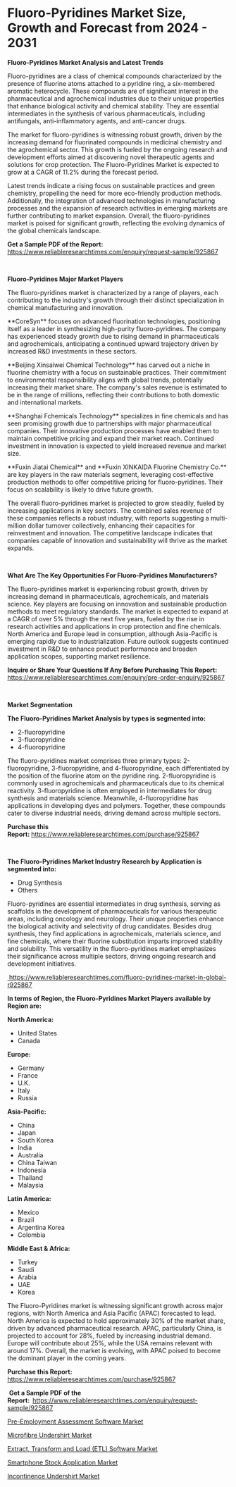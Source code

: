 <p><h1>Fluoro-Pyridines Market Size, Growth and Forecast from 2024 - 2031</h1></p><p><strong>Fluoro-Pyridines Market Analysis and Latest Trends</strong></p>
<p><p>Fluoro-pyridines are a class of chemical compounds characterized by the presence of fluorine atoms attached to a pyridine ring, a six-membered aromatic heterocycle. These compounds are of significant interest in the pharmaceutical and agrochemical industries due to their unique properties that enhance biological activity and chemical stability. They are essential intermediates in the synthesis of various pharmaceuticals, including antifungals, anti-inflammatory agents, and anti-cancer drugs.</p><p>The market for fluoro-pyridines is witnessing robust growth, driven by the increasing demand for fluorinated compounds in medicinal chemistry and the agrochemical sector. This growth is fueled by the ongoing research and development efforts aimed at discovering novel therapeutic agents and solutions for crop protection. The Fluoro-Pyridines Market is expected to grow at a CAGR of 11.2% during the forecast period. </p><p>Latest trends indicate a rising focus on sustainable practices and green chemistry, propelling the need for more eco-friendly production methods. Additionally, the integration of advanced technologies in manufacturing processes and the expansion of research activities in emerging markets are further contributing to market expansion. Overall, the fluoro-pyridines market is poised for significant growth, reflecting the evolving dynamics of the global chemicals landscape.</p></p>
<p><strong>Get a Sample PDF of the Report:&nbsp;</strong> <a href="https://www.reliableresearchtimes.com/enquiry/request-sample/925867?utm_campaign=1559&utm_medium=2&utm_source=Github&utm_content=ia&utm_term=12102024&utm_id=fluoro-pyridines">https://www.reliableresearchtimes.com/enquiry/request-sample/925867</a></p>
<p>&nbsp;</p>
<p><strong>Fluoro-Pyridines Major Market Players</strong></p>
<p><p>The fluoro-pyridines market is characterized by a range of players, each contributing to the industry's growth through their distinct specialization in chemical manufacturing and innovation.</p><p>**CoreSyn** focuses on advanced fluorination technologies, positioning itself as a leader in synthesizing high-purity fluoro-pyridines. The company has experienced steady growth due to rising demand in pharmaceuticals and agrochemicals, anticipating a continued upward trajectory driven by increased R&D investments in these sectors.</p><p>**Beijing Xinsaiwei Chemical Technology** has carved out a niche in fluorine chemistry with a focus on sustainable practices. Their commitment to environmental responsibility aligns with global trends, potentially increasing their market share. The company's sales revenue is estimated to be in the range of millions, reflecting their contributions to both domestic and international markets.</p><p>**Shanghai Fchemicals Technology** specializes in fine chemicals and has seen promising growth due to partnerships with major pharmaceutical companies. Their innovative production processes have enabled them to maintain competitive pricing and expand their market reach. Continued investment in innovation is expected to yield increased revenue and market size.</p><p>**Fuxin Jiatai Chemical** and **Fuxin XINKAIDA Fluorine Chemistry Co.** are key players in the raw materials segment, leveraging cost-effective production methods to offer competitive pricing for fluoro-pyridines. Their focus on scalability is likely to drive future growth.</p><p>The overall fluoro-pyridines market is projected to grow steadily, fueled by increasing applications in key sectors. The combined sales revenue of these companies reflects a robust industry, with reports suggesting a multi-million dollar turnover collectively, enhancing their capacities for reinvestment and innovation. The competitive landscape indicates that companies capable of innovation and sustainability will thrive as the market expands.</p></p>
<p>&nbsp;</p>
<p><strong>What Are The Key Opportunities For Fluoro-Pyridines Manufacturers?</strong></p>
<p><p>The fluoro-pyridines market is experiencing robust growth, driven by increasing demand in pharmaceuticals, agrochemicals, and materials science. Key players are focusing on innovation and sustainable production methods to meet regulatory standards. The market is expected to expand at a CAGR of over 5% through the next five years, fueled by the rise in research activities and applications in crop protection and fine chemicals. North America and Europe lead in consumption, although Asia-Pacific is emerging rapidly due to industrialization. Future outlook suggests continued investment in R&D to enhance product performance and broaden application scopes, supporting market resilience.</p></p>
<p><strong>Inquire or Share Your Questions If Any Before Purchasing This Report:</strong> <a href="https://www.reliableresearchtimes.com/enquiry/pre-order-enquiry/925867?utm_campaign=1559&utm_medium=2&utm_source=Github&utm_content=ia&utm_term=12102024&utm_id=fluoro-pyridines">https://www.reliableresearchtimes.com/enquiry/pre-order-enquiry/925867</a></p>
<p>&nbsp;</p>
<p><strong>Market Segmentation</strong></p>
<p><strong>The Fluoro-Pyridines Market Analysis by types is segmented into:</strong></p>
<p><ul><li>2-fluoropyridine</li><li>3-fluoropyridine</li><li>4-fluoropyridine</li></ul></p>
<p><p>The fluoro-pyridines market comprises three primary types: 2-fluoropyridine, 3-fluoropyridine, and 4-fluoropyridine, each differentiated by the position of the fluorine atom on the pyridine ring. 2-fluoropyridine is commonly used in agrochemicals and pharmaceuticals due to its chemical reactivity. 3-fluoropyridine is often employed in intermediates for drug synthesis and materials science. Meanwhile, 4-fluoropyridine has applications in developing dyes and polymers. Together, these compounds cater to diverse industrial needs, driving demand across multiple sectors.</p></p>
<p><strong>Purchase this Report:&nbsp;</strong><a href="https://www.reliableresearchtimes.com/purchase/925867?utm_campaign=1559&utm_medium=2&utm_source=Github&utm_content=ia&utm_term=12102024&utm_id=fluoro-pyridines">https://www.reliableresearchtimes.com/purchase/925867</a></p>
<p>&nbsp;</p>
<p><strong>The Fluoro-Pyridines Market Industry Research by Application is segmented into:</strong></p>
<p><ul><li>Drug Synthesis</li><li>Others</li></ul></p>
<p><p>Fluoro-pyridines are essential intermediates in drug synthesis, serving as scaffolds in the development of pharmaceuticals for various therapeutic areas, including oncology and neurology. Their unique properties enhance the biological activity and selectivity of drug candidates. Besides drug synthesis, they find applications in agrochemicals, materials science, and fine chemicals, where their fluorine substitution imparts improved stability and solubility. This versatility in the fluoro-pyridines market emphasizes their significance across multiple sectors, driving ongoing research and development initiatives.</p></p>
<p><a href="https://www.reliableresearchtimes.com/fluoro-pyridines-market-in-global-r925867?utm_campaign=1559&utm_medium=2&utm_source=Github&utm_content=ia&utm_term=12102024&utm_id=fluoro-pyridines">&nbsp;https://www.reliableresearchtimes.com/fluoro-pyridines-market-in-global-r925867</a></p>
<p><strong>In terms of Region, the Fluoro-Pyridines Market Players available by Region are:</strong></p>
<p>
    <p> <strong> North America: </strong>
        <ul>
            <li>United States</li>
            <li>Canada</li>
        </ul>
        </p> 
    <p> <strong> Europe: </strong>
        <ul>
            <li>Germany</li>
            <li>France</li>
            <li>U.K.</li>
            <li>Italy</li>
            <li>Russia</li>
        </ul>
        </p> 
    <p> <strong> Asia-Pacific: </strong>
        <ul>
            <li>China</li>
            <li>Japan</li>
            <li>South Korea</li>
            <li>India</li>
            <li>Australia</li>
            <li>China Taiwan</li>
            <li>Indonesia</li>
            <li>Thailand</li>
            <li>Malaysia</li>
        </ul>
        </p> 
    <p> <strong> Latin America: </strong>
        <ul>
            <li>Mexico</li>
            <li>Brazil</li>
            <li>Argentina Korea</li>
            <li>Colombia</li>
        </ul>
        </p> 
    <p> <strong> Middle East & Africa: </strong>
        <ul>
            <li>Turkey</li>
            <li>Saudi</li>
            <li>Arabia</li>
            <li>UAE</li>
            <li>Korea</li>
        </ul>
    </p>
    </p>
<p><p>The Fluoro-Pyridines market is witnessing significant growth across major regions, with North America and Asia Pacific (APAC) forecasted to lead. North America is expected to hold approximately 30% of the market share, driven by advanced pharmaceutical research. APAC, particularly China, is projected to account for 28%, fueled by increasing industrial demand. Europe will contribute about 25%, while the USA remains relevant with around 17%. Overall, the market is evolving, with APAC poised to become the dominant player in the coming years.</p></p>
<p><strong>Purchase this Report: </strong><a href="https://www.reliableresearchtimes.com/purchase/925867?utm_campaign=1559&utm_medium=2&utm_source=Github&utm_content=ia&utm_term=12102024&utm_id=fluoro-pyridines">https://www.reliableresearchtimes.com/purchase/925867</a></p>
<p>&nbsp;<strong>Get a Sample PDF of the Report:&nbsp;&nbsp;</strong><a href="https://www.reliableresearchtimes.com/enquiry/request-sample/925867?utm_campaign=1559&utm_medium=2&utm_source=Github&utm_content=ia&utm_term=12102024&utm_id=fluoro-pyridines">https://www.reliableresearchtimes.com/enquiry/request-sample/925867</a></p>
<p><strong></strong></p>
<p><p><a href="https://www.linkedin.com/pulse/navigating-global-pre-employment-assessment-software-market-imxwc?utm_campaign=1559&utm_medium=2&utm_source=Github&utm_content=ia&utm_term=12102024&utm_id=fluoro-pyridines">Pre-Employment Assessment Software Market</a></p><p><a href="https://www.linkedin.com/pulse/microfibre-undershirt-market-global-regional-analysis-klv7e?utm_campaign=1559&utm_medium=2&utm_source=Github&utm_content=ia&utm_term=12102024&utm_id=fluoro-pyridines">Microfibre Undershirt Market</a></p><p><a href="https://www.linkedin.com/pulse/market-leaders-laggards-global-extract-transform-load-etl-software-il9oc?utm_campaign=1559&utm_medium=2&utm_source=Github&utm_content=ia&utm_term=12102024&utm_id=fluoro-pyridines">Extract, Transform and Load (ETL) Software Market</a></p><p><a href="https://github.com/AshikRahman991/Market-Research-Report-List-1/blob/main/smartphone-stock-application-market.md?utm_campaign=1559&utm_medium=2&utm_source=Github&utm_content=ia&utm_term=12102024&utm_id=fluoro-pyridines">Smartphone Stock Application Market</a></p><p><a href="https://www.linkedin.com/pulse/exploring-incontinence-undershirt-market-dynamics-revenue-analysis-t38gc?utm_campaign=1559&utm_medium=2&utm_source=Github&utm_content=ia&utm_term=12102024&utm_id=fluoro-pyridines">Incontinence Undershirt Market</a></p></p>